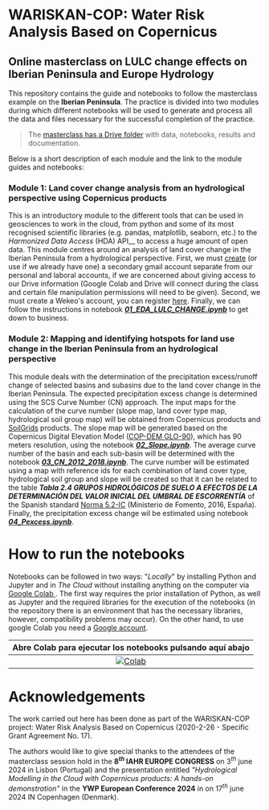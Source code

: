 # WARISKAN-COP: Water Risk Analysis Based on Copernicus

## Online masterclass on LULC change effects on Iberian Peninsula and Europe Hydrology

This repository contains the guide and notebooks to follow the masterclass example on the **Iberian Peninsula**. The practice is divided into two modules during which different notebooks will be used to generate and process all the data and files necessary for the successful completion of the practice.

> The [masterclass has a Drive folder](https://drive.google.com/drive/folders/15QpFKMZtpjjnCSg4C5bYA8Lu8i46iThw?usp=drive_link) with data, notebooks, results and documentation.

Below is a short description of each module and the link to the module guides and notebooks:

### Module 1: Land cover change analysis from an hydrological perspective using Copernicus products
 This is an introductory module to the different tools that can be used in geosciences to work in the cloud, from python and some of its most recognised scientific libraries (e.g. pandas, matplotlib, seaborn, etc.) to the _Harmonized Data Access_ (HDA) API__ to access a huge amount of open data. This module centres around an analysis of land cover change in the Iberian Peninsula from a hydrological perspective. First, we must [create](https://support.google.com/mail/answer/56256?hl=en) (or use if we already have one) a secondary gmail account separate from our personal and laboral accounts, if we are concerned about giving access to our Drive information (Google Colab and Drive will connect during the class and certain file manipulation permissions will need to be given). Second, we must create a Wekeo's account, you can register [here](https://www.wekeo.eu/register). Finally, we can follow the instructions in notebook [***01_EDA_LULC_CHANGE.ipynb***](https://colab.research.google.com/github/juampismon/IAHR24_LISBON/blob/main/01_EDA_LULC_CHANGE.ipynb) to get down to business.
 

### Module 2: Mapping and identifying hotspots for land use change in the Iberian Peninsula from an hydrological perspective
This module deals with the determination of the precipitation excess/runoff change of selected basins and subasins due to the land cover change  in the Iberian Peninsula. The expected precipitation excess change is determined using the SCS Curve Number (CN) approach. The input maps for the calculation of the curve number (slope map, land cover type map, hydrological soil group map) will be obtained from Copernicus products and [SoilGrids](https://soilgrids.org/) products. The slope map will be generated based on the Copernicus Digital Elevation Model ([COP-DEM GLO-90](https://spacedata.copernicus.eu/collections/copernicus-digital-elevation-model)), which has 90 meters resolution, using the notebook [***02_Slope.ipynb***](https://colab.research.google.com/github/juampismon/IAHR24_LISBON/blob/main/02_Slope.ipynb). The average curve number of the basin and each sub-basin will be determined with the notebook [***03_CN_2012_2018.ipynb***](https://colab.research.google.com/github/juampismon/IAHR24_LISBON/blob/main/03_CN_2012_2018.ipynb). The curve number will be estimated using a map with reference ids for each combination of land cover type, hydrological soil group and slope will be created so that it can be related to the table  ___Tabla 2.4 GRUPOS HIDROLÓGICOS DE SUELO A EFECTOS DE LA DETERMINACIÓN DEL VALOR INICIAL DEL UMBRAL DE ESCORRENTÍA___ of the Spanish standard [Norma 5.2-IC](https://www.boe.es/boe/dias/2016/03/10/pdfs/BOE-A-2016-2405.pdf) (Ministerio de Fomento, 2016, España). Finally, the precipitation excess change wil be estimated using notebook [***04_Pexcess.ipynb***](https://colab.research.google.com/github/juampismon/IAHR24_LISBON/blob/main/04_Pexcess.ipynb).

# How to run the notebooks


Notebooks can be followed in two ways: "_Locally_" by installing Python and Jupyter and in _The Cloud_ without installing anything on the computer via [Google Colab ](https://colab.research.google.com/). The first way requires the prior installation of Python, as well as Jupyter and the required libraries for the execution of the notebooks (in the repository there is an environment that has the necessary libraries, however, compatibility problems may occur). On the other hand, to use google Colab you need a [Google account](https://www.google.com/intl/es/account/about/).

|Abre Colab para ejecutar los notebooks pulsando aquí abajo|
|:-:|
|[![Colab](https://colab.research.google.com/assets/colab-badge.svg)](https://colab.research.google.com/)|



# Acknowledgements

The work carried out here has been done as part of the WARISKAN-COP project: Water Risk Analysis Based on Copernicus (2020-2-26 - Specific Grant Agreement No. 17).
 
The authors would like to give special thanks to the attendees of the masterclass session hold in the __$8^{th}$  IAHR EUROPE CONGRESS__ on $3^{th}$ june 2024 in Lisbon (Portugal) and the presentation entitled _"Hydrological Modelling in the Cloud with Copernicus products: A hands-on demonstration"_ in the __YWP European Conference 2024__ in on $17^{th}$ june 2024 IN Copenhagen (Denmark).


